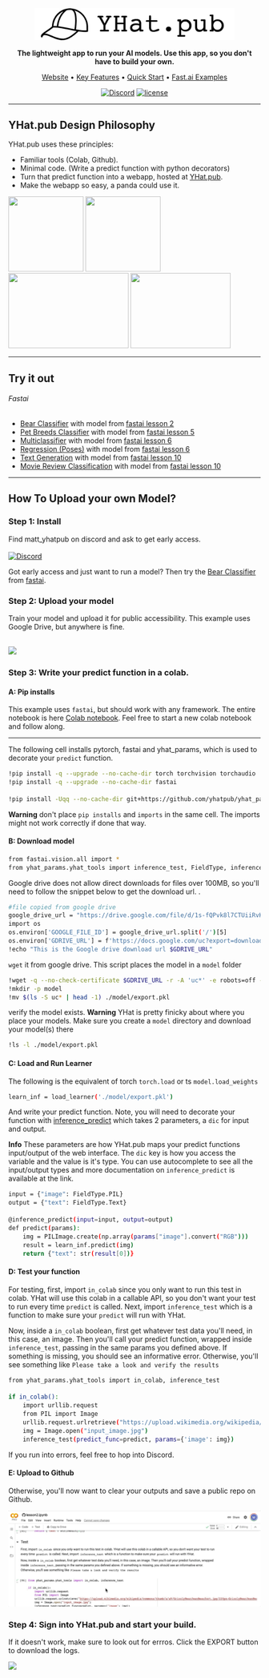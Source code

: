 <div align="center">

<img src="images/logo_dark.png" width="400px">

**The lightweight app to run your AI models. Use this app, so you don't have to build your own.**
<br>
<p align="center">
  <a href="https://yhat.pub/">Website</a> •
  <a href="#key-features">Key Features</a> •
  <a href="#how-to-use">Quick Start</a> •
  <a href="#examples">Fast.ai Examples</a>
</p>

[![Discord](https://img.shields.io/badge/discord-chat-green.svg?logo=slack)](https://discord.gg/e37qeAGv)
[![license](https://img.shields.io/badge/License-Apache%202.0-blue.svg)](https://www.apache.org/licenses/LICENSE-2.0)
  
</div>

______________________________________________________________________

## YHat.pub Design Philosophy

YHat.pub uses these principles:

- Familiar tools (Colab, Github).
- Minimal code. (Write a predict function with python decorators)
- Turn that predict function into a webapp, hosted at <a href="https://yhat.pub">YHat.pub</a>.
- Make the webapp so easy, a panda could use it.
<p float="center">
  <img src="https://cdn.uconnectlabs.com/wp-content/uploads/sites/46/2019/04/GitHub-Mark.png" width="150px" height="150px">
  <img src="https://colab.research.google.com/img/colab_favicon_256px.png" width="150px" height="150px">
  <img src="https://www.csestack.org/wp-content/uploads/2019/09/Python-Decorators-Explained.png" width="240px" height="150px">
  <img src="https://media3.giphy.com/media/o7OChVtT1oqmk/200w.webp?cid=ecf05e47pd0unq8m3c9hvz1wlevvnomhb3hqyqw08w2b6cbu&rid=200w.webp&ct=g" width="200px" height="150px">    
</p>

______________________________________________________________________

## Try it out

###### Fastai
- [Bear Classifier](https://www.yhat.pub/model/6aabd372-f61e-4202-824a-fa0edff1f61f) with model from [fastai lesson 2](https://github.com/fastai/fastbook/blob/master/02_production.ipynb)
- [Pet Breeds Classifier](https://www.yhat.pub/model/32cb1825-7de5-462b-a94d-85311110f569) with model from [fastai lesson 5](https://github.com/fastai/fastbook/blob/master/05_pet_breeds.ipynb)
- [Multiclassifier](https://www.yhat.pub/model/da71d155-7e6d-430b-a72b-b1dcb14ba7e6) with model from [fastai lesson 6](https://github.com/fastai/fastbook/blob/master/06_multicat.ipynb)
- [Regression (Poses)](https://www.yhat.pub/model/da71d155-7e6d-430b-a72b-b1dcb14ba7e6) with model from [fastai lesson 6](https://github.com/fastai/fastbook/blob/master/06_multicat.ipynb)
- [Text Generation](https://yhat.pub/model/fa228f32-d8dd-4d41-9648-d84d3fcf1148) with model from [fastai lesson 10](https://github.com/fastai/fastbook/blob/master/10_nlp.ipynb)
- [Movie Review Classification](https://yhat.pub/model/aac2595f-93a2-41a4-84dc-3fd5a8a40f72) with model from [fastai lesson 10](https://github.com/fastai/fastbook/blob/master/10_nlp.ipynb)
______________________________________________________________________

## How To Upload your own Model?

### Step 1: Install

Find matt_yhatpub on discord and ask to get early access. 
<br>
<br>
[![Discord](https://img.shields.io/badge/discord-chat-green.svg?logo=slack)](https://discord.gg/e37qeAGv)

Got early access and just want to run a model? Then try the <a href="https://yhat.pub/model/0edef73f-710a-4fa1-9481-b3b394713595">Bear Classifier</a> from <a href="https://github.com/fastai/fastbook/blob/master/02_production.ipynb">fastai</a>.


### Step 2: Upload your model

Train your model and upload it for public accessibility. This example uses Google Drive, but anywhere is fine.
<br>
<br>
<p float="center">
  <img src="/images/save_gdrive.gif">
</p>

### Step 3: Write your predict function in a colab.

#### A: Pip installs

This example uses `fastai`, but should work with any framework. The entire notebook is here <a href="https://github.com/yhatpub/yhatpub/blob/notebook/notebooks/fastai/lesson2.ipynb">Colab notebook</a>. Feel free to start a new colab notebook and follow along. 

______________________________________________________________________

The following cell installs pytorch, fastai and yhat_params, which is used to decorate your `predict` function.

```bash
!pip install -q --upgrade --no-cache-dir torch torchvision torchaudio
!pip install -q --upgrade --no-cache-dir fastai

!pip install -Uqq --no-cache-dir git+https://github.com/yhatpub/yhat_params.git@main
```

**Warning** don't place `pip installs` and `imports` in the same cell. The imports might not work correctly if done that way.

#### B: Download model

```bash
from fastai.vision.all import *
from yhat_params.yhat_tools import inference_test, FieldType, inference_predict
```
Google drive does not allow direct downloads for files over 100MB, so you'll need to follow the snippet below to get the download url. .

```bash
#file copied from google drive
google_drive_url = "https://drive.google.com/file/d/1s-fQPvk8l7CTUiiRvKzecijSluDnoZ27/view?usp=sharing"
import os
os.environ['GOOGLE_FILE_ID'] = google_drive_url.split('/')[5]
os.environ['GDRIVE_URL'] = f'https://docs.google.com/uc?export=download&id={os.environ["GOOGLE_FILE_ID"]}'
!echo "This is the Google drive download url $GDRIVE_URL"
```

`wget` it from google drive. This script places the model in a `model` folder
```bash
!wget -q --no-check-certificate $GDRIVE_URL -r -A 'uc*' -e robots=off -nd
!mkdir -p model
!mv $(ls -S uc* | head -1) ./model/export.pkl
```
verify the model exists. **Warning** YHat is pretty finicky about where you place your models. Make sure you create a `model` directory and download your model(s) there  

```bash
!ls -l ./model/export.pkl
```

#### C: Load and Run Learner

The following is the equivalent of torch `torch.load` or ts `model.load_weights`

```bash
learn_inf = load_learner('./model/export.pkl')
```

And write your predict function. Note, you will need to decorate your function with <a href="https://github.com/yhatpub/yhat_params">inference_predict</a> which takes 2 parameters, a `dic` for input and output.

**Info** These parameters are how YHat.pub maps your predict functions input/output of the web interface. The `dic` key is how you access the variable and the value is it's type. You can use autocomplete to see all the input/output types and more documentation on `inference_predict` is available at the link.

```bash
input = {"image": FieldType.PIL}
output = {"text": FieldType.Text}

@inference_predict(input=input, output=output)
def predict(params):
    img = PILImage.create(np.array(params["image"].convert("RGB")))
    result = learn_inf.predict(img)
    return {"text": str(result[0])}
```

#### D: Test your function

For testing, first, import `in_colab` since you only want to run this test in colab. YHat will use this colab in a callable API, so you don't want your test to run every time `predict` is called. Next, import `inference_test` which is a function to make sure your `predict` will run with YHat.

Now, inside a `in_colab` boolean, first get whatever test data you'll need, in this case, an image. Then you'll call your predict function, wrapped inside  `inference_test`, passing in the same params you defined above. If something is missing, you should see an informative error. Otherwise, you'll see something like
`Please take a look and verify the results`

```bash
from yhat_params.yhat_tools import in_colab, inference_test

if in_colab():
    import urllib.request
    from PIL import Image
    urllib.request.urlretrieve("https://upload.wikimedia.org/wikipedia/commons/thumb/a/a9/GrizzlyBearJeanBeaufort.jpg/220px-GrizzlyBearJeanBeaufort.jpg", "input_image.jpg")
    img = Image.open("input_image.jpg")
    inference_test(predict_func=predict, params={'image': img})
```

If you run into errors, feel free to hop into Discord. 

#### E: Upload to Github


Otherwise, you'll now want to clear your outputs and save a public repo on Github.

<p float="center">
  <img src="/images/save_github.gif">
</p>

### Step 4: Sign into YHat.pub and start your build.
If it doesn't work, make sure to look out for errros. Click the EXPORT button to download the logs.

<p float="center">
  <img src="/images/upload_build.gif">
</p>

